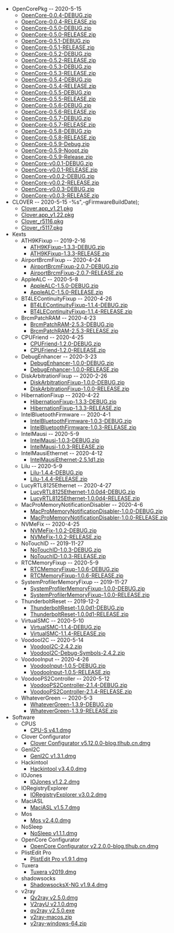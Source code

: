 - OpenCorePkg -- 2020-5-15
  - [OpenCore-0.0.4-DEBUG.zip](https://cdn.jsdelivr.net/gh/athlonreg/hacktools/OpenCorePkg/OpenCore-0.0.4-DEBUG.zip)
  - [OpenCore-0.0.4-RELEASE.zip](https://cdn.jsdelivr.net/gh/athlonreg/hacktools/OpenCorePkg/OpenCore-0.0.4-RELEASE.zip)
  - [OpenCore-0.5.0-DEBUG.zip](https://cdn.jsdelivr.net/gh/athlonreg/hacktools/OpenCorePkg/OpenCore-0.5.0-DEBUG.zip)
  - [OpenCore-0.5.0-RELEASE.zip](https://cdn.jsdelivr.net/gh/athlonreg/hacktools/OpenCorePkg/OpenCore-0.5.0-RELEASE.zip)
  - [OpenCore-0.5.1-DEBUG.zip](https://cdn.jsdelivr.net/gh/athlonreg/hacktools/OpenCorePkg/OpenCore-0.5.1-DEBUG.zip)
  - [OpenCore-0.5.1-RELEASE.zip](https://cdn.jsdelivr.net/gh/athlonreg/hacktools/OpenCorePkg/OpenCore-0.5.1-RELEASE.zip)
  - [OpenCore-0.5.2-DEBUG.zip](https://cdn.jsdelivr.net/gh/athlonreg/hacktools/OpenCorePkg/OpenCore-0.5.2-DEBUG.zip)
  - [OpenCore-0.5.2-RELEASE.zip](https://cdn.jsdelivr.net/gh/athlonreg/hacktools/OpenCorePkg/OpenCore-0.5.2-RELEASE.zip)
  - [OpenCore-0.5.3-DEBUG.zip](https://cdn.jsdelivr.net/gh/athlonreg/hacktools/OpenCorePkg/OpenCore-0.5.3-DEBUG.zip)
  - [OpenCore-0.5.3-RELEASE.zip](https://cdn.jsdelivr.net/gh/athlonreg/hacktools/OpenCorePkg/OpenCore-0.5.3-RELEASE.zip)
  - [OpenCore-0.5.4-DEBUG.zip](https://cdn.jsdelivr.net/gh/athlonreg/hacktools/OpenCorePkg/OpenCore-0.5.4-DEBUG.zip)
  - [OpenCore-0.5.4-RELEASE.zip](https://cdn.jsdelivr.net/gh/athlonreg/hacktools/OpenCorePkg/OpenCore-0.5.4-RELEASE.zip)
  - [OpenCore-0.5.5-DEBUG.zip](https://cdn.jsdelivr.net/gh/athlonreg/hacktools/OpenCorePkg/OpenCore-0.5.5-DEBUG.zip)
  - [OpenCore-0.5.5-RELEASE.zip](https://cdn.jsdelivr.net/gh/athlonreg/hacktools/OpenCorePkg/OpenCore-0.5.5-RELEASE.zip)
  - [OpenCore-0.5.6-DEBUG.zip](https://cdn.jsdelivr.net/gh/athlonreg/hacktools/OpenCorePkg/OpenCore-0.5.6-DEBUG.zip)
  - [OpenCore-0.5.6-RELEASE.zip](https://cdn.jsdelivr.net/gh/athlonreg/hacktools/OpenCorePkg/OpenCore-0.5.6-RELEASE.zip)
  - [OpenCore-0.5.7-DEBUG.zip](https://cdn.jsdelivr.net/gh/athlonreg/hacktools/OpenCorePkg/OpenCore-0.5.7-DEBUG.zip)
  - [OpenCore-0.5.7-RELEASE.zip](https://cdn.jsdelivr.net/gh/athlonreg/hacktools/OpenCorePkg/OpenCore-0.5.7-RELEASE.zip)
  - [OpenCore-0.5.8-DEBUG.zip](https://cdn.jsdelivr.net/gh/athlonreg/hacktools/OpenCorePkg/OpenCore-0.5.8-DEBUG.zip)
  - [OpenCore-0.5.8-RELEASE.zip](https://cdn.jsdelivr.net/gh/athlonreg/hacktools/OpenCorePkg/OpenCore-0.5.8-RELEASE.zip)
  - [OpenCore-0.5.9-Debug.zip](https://cdn.jsdelivr.net/gh/athlonreg/hacktools/OpenCorePkg/OpenCore-0.5.9-Debug.zip)
  - [OpenCore-0.5.9-Noopt.zip](https://cdn.jsdelivr.net/gh/athlonreg/hacktools/OpenCorePkg/OpenCore-0.5.9-Noopt.zip)
  - [OpenCore-0.5.9-Release.zip](https://cdn.jsdelivr.net/gh/athlonreg/hacktools/OpenCorePkg/OpenCore-0.5.9-Release.zip)
  - [OpenCore-v0.0.1-DEBUG.zip](https://cdn.jsdelivr.net/gh/athlonreg/hacktools/OpenCorePkg/OpenCore-v0.0.1-DEBUG.zip)
  - [OpenCore-v0.0.1-RELEASE.zip](https://cdn.jsdelivr.net/gh/athlonreg/hacktools/OpenCorePkg/OpenCore-v0.0.1-RELEASE.zip)
  - [OpenCore-v0.0.2-DEBUG.zip](https://cdn.jsdelivr.net/gh/athlonreg/hacktools/OpenCorePkg/OpenCore-v0.0.2-DEBUG.zip)
  - [OpenCore-v0.0.2-RELEASE.zip](https://cdn.jsdelivr.net/gh/athlonreg/hacktools/OpenCorePkg/OpenCore-v0.0.2-RELEASE.zip)
  - [OpenCore-v0.0.3-DEBUG.zip](https://cdn.jsdelivr.net/gh/athlonreg/hacktools/OpenCorePkg/OpenCore-v0.0.3-DEBUG.zip)
  - [OpenCore-v0.0.3-RELEASE.zip](https://cdn.jsdelivr.net/gh/athlonreg/hacktools/OpenCorePkg/OpenCore-v0.0.3-RELEASE.zip)
- CLOVER -- 2020-5-15
-%s",-gFirmwareBuildDate);
  - [Clover.app_v1.21.pkg](https://cdn.jsdelivr.net/gh/athlonreg/hacktools/Clover/Clover.app_v1.21.pkg)
  - [Clover.app_v1.22.pkg](https://cdn.jsdelivr.net/gh/athlonreg/hacktools/Clover/Clover.app_v1.22.pkg)
  - [Clover_r5116.pkg](https://cdn.jsdelivr.net/gh/athlonreg/hacktools/Clover/Clover_r5116.pkg)
  - [Clover_r5117.pkg](https://cdn.jsdelivr.net/gh/athlonreg/hacktools/Clover/Clover_r5117.pkg)
- Kexts
  - ATH9KFixup -- 2019-2-16
    - [ATH9KFixup-1.3.3-DEBUG.zip](https://cdn.jsdelivr.net/gh/athlonreg/hacktools/Kexts/ATH9KFixup/ATH9KFixup-1.3.3-DEBUG.zip)
    - [ATH9KFixup-1.3.3-RELEASE.zip](https://cdn.jsdelivr.net/gh/athlonreg/hacktools/Kexts/ATH9KFixup/ATH9KFixup-1.3.3-RELEASE.zip)
  - AirportBrcmFixup -- 2020-4-24
    - [AirportBrcmFixup-2.0.7-DEBUG.zip](https://cdn.jsdelivr.net/gh/athlonreg/hacktools/Kexts/AirportBrcmFixup/AirportBrcmFixup-2.0.7-DEBUG.zip)
    - [AirportBrcmFixup-2.0.7-RELEASE.zip](https://cdn.jsdelivr.net/gh/athlonreg/hacktools/Kexts/AirportBrcmFixup/AirportBrcmFixup-2.0.7-RELEASE.zip)
  - AppleALC -- 2020-5-8
    - [AppleALC-1.5.0-DEBUG.zip](https://cdn.jsdelivr.net/gh/athlonreg/hacktools/Kexts/AppleALC/AppleALC-1.5.0-DEBUG.zip)
    - [AppleALC-1.5.0-RELEASE.zip](https://cdn.jsdelivr.net/gh/athlonreg/hacktools/Kexts/AppleALC/AppleALC-1.5.0-RELEASE.zip)
  - BT4LEContinuityFixup -- 2020-4-26
    - [BT4LEContinuityFixup-1.1.4-DEBUG.zip](https://cdn.jsdelivr.net/gh/athlonreg/hacktools/Kexts/BT4LEContinuityFixup/BT4LEContinuityFixup-1.1.4-DEBUG.zip)
    - [BT4LEContinuityFixup-1.1.4-RELEASE.zip](https://cdn.jsdelivr.net/gh/athlonreg/hacktools/Kexts/BT4LEContinuityFixup/BT4LEContinuityFixup-1.1.4-RELEASE.zip)
  - BrcmPatchRAM -- 2020-4-23
    - [BrcmPatchRAM-2.5.3-DEBUG.zip](https://cdn.jsdelivr.net/gh/athlonreg/hacktools/Kexts/BrcmPatchRAM/BrcmPatchRAM-2.5.3-DEBUG.zip)
    - [BrcmPatchRAM-2.5.3-RELEASE.zip](https://cdn.jsdelivr.net/gh/athlonreg/hacktools/Kexts/BrcmPatchRAM/BrcmPatchRAM-2.5.3-RELEASE.zip)
  - CPUFriend -- 2020-4-25
    - [CPUFriend-1.2.0-DEBUG.zip](https://cdn.jsdelivr.net/gh/athlonreg/hacktools/Kexts/CPUFriend/CPUFriend-1.2.0-DEBUG.zip)
    - [CPUFriend-1.2.0-RELEASE.zip](https://cdn.jsdelivr.net/gh/athlonreg/hacktools/Kexts/CPUFriend/CPUFriend-1.2.0-RELEASE.zip)
  - DebugEnhancer -- 2020-3-23
    - [DebugEnhancer-1.0.0-DEBUG.zip](https://cdn.jsdelivr.net/gh/athlonreg/hacktools/Kexts/DebugEnhancer/DebugEnhancer-1.0.0-DEBUG.zip)
    - [DebugEnhancer-1.0.0-RELEASE.zip](https://cdn.jsdelivr.net/gh/athlonreg/hacktools/Kexts/DebugEnhancer/DebugEnhancer-1.0.0-RELEASE.zip)
  - DiskArbitrationFixup -- 2020-2-26
    - [DiskArbitrationFixup-1.0.0-DEBUG.zip](https://cdn.jsdelivr.net/gh/athlonreg/hacktools/Kexts/DiskArbitrationFixup/DiskArbitrationFixup-1.0.0-DEBUG.zip)
    - [DiskArbitrationFixup-1.0.0-RELEASE.zip](https://cdn.jsdelivr.net/gh/athlonreg/hacktools/Kexts/DiskArbitrationFixup/DiskArbitrationFixup-1.0.0-RELEASE.zip)
  - HibernationFixup -- 2020-4-22
    - [HibernationFixup-1.3.3-DEBUG.zip](https://cdn.jsdelivr.net/gh/athlonreg/hacktools/Kexts/HibernationFixup/HibernationFixup-1.3.3-DEBUG.zip)
    - [HibernationFixup-1.3.3-RELEASE.zip](https://cdn.jsdelivr.net/gh/athlonreg/hacktools/Kexts/HibernationFixup/HibernationFixup-1.3.3-RELEASE.zip)
  - IntelBluetoothFirmware -- 2020-4-1
    - [IntelBluetoothFirmware-1.0.3-DEBUG.zip](https://cdn.jsdelivr.net/gh/athlonreg/hacktools/Kexts/IntelBluetoothFirmware/IntelBluetoothFirmware-1.0.3-DEBUG.zip)
    - [IntelBluetoothFirmware-1.0.3-RELEASE.zip](https://cdn.jsdelivr.net/gh/athlonreg/hacktools/Kexts/IntelBluetoothFirmware/IntelBluetoothFirmware-1.0.3-RELEASE.zip)
  - IntelMausi -- 2020-5-9
    - [IntelMausi-1.0.3-DEBUG.zip](https://cdn.jsdelivr.net/gh/athlonreg/hacktools/Kexts/IntelMausi/IntelMausi-1.0.3-DEBUG.zip)
    - [IntelMausi-1.0.3-RELEASE.zip](https://cdn.jsdelivr.net/gh/athlonreg/hacktools/Kexts/IntelMausi/IntelMausi-1.0.3-RELEASE.zip)
  - IntelMausiEthernet -- 2020-4-12
    - [IntelMausiEthernet-2.5.1d1.zip](https://cdn.jsdelivr.net/gh/athlonreg/hacktools/Kexts/IntelMausiEthernet/IntelMausiEthernet-2.5.1d1.zip)
  - Lilu -- 2020-5-9
    - [Lilu-1.4.4-DEBUG.zip](https://cdn.jsdelivr.net/gh/athlonreg/hacktools/Kexts/Lilu/Lilu-1.4.4-DEBUG.zip)
    - [Lilu-1.4.4-RELEASE.zip](https://cdn.jsdelivr.net/gh/athlonreg/hacktools/Kexts/Lilu/Lilu-1.4.4-RELEASE.zip)
  - LucyRTL8125Ethernet -- 2020-4-27
    - [LucyRTL8125Ethernet-1.0.0d4-DEBUG.zip](https://cdn.jsdelivr.net/gh/athlonreg/hacktools/Kexts/LucyRTL8125Ethernet/LucyRTL8125Ethernet-1.0.0d4-DEBUG.zip)
    - [LucyRTL8125Ethernet-1.0.0d4-RELEASE.zip](https://cdn.jsdelivr.net/gh/athlonreg/hacktools/Kexts/LucyRTL8125Ethernet/LucyRTL8125Ethernet-1.0.0d4-RELEASE.zip)
  - MacProMemoryNotificationDisabler -- 2020-4-6
    - [MacProMemoryNotificationDisabler-1.0.0-DEBUG.zip](https://cdn.jsdelivr.net/gh/athlonreg/hacktools/Kexts/MacProMemoryNotificationDisabler/MacProMemoryNotificationDisabler-1.0.0-DEBUG.zip)
    - [MacProMemoryNotificationDisabler-1.0.0-RELEASE.zip](https://cdn.jsdelivr.net/gh/athlonreg/hacktools/Kexts/MacProMemoryNotificationDisabler/MacProMemoryNotificationDisabler-1.0.0-RELEASE.zip)
  - NVMeFix -- 2020-4-25
    - [NVMeFix-1.0.2-DEBUG.zip](https://cdn.jsdelivr.net/gh/athlonreg/hacktools/Kexts/NVMeFix/NVMeFix-1.0.2-DEBUG.zip)
    - [NVMeFix-1.0.2-RELEASE.zip](https://cdn.jsdelivr.net/gh/athlonreg/hacktools/Kexts/NVMeFix/NVMeFix-1.0.2-RELEASE.zip)
  - NoTouchID -- 2019-11-27
    - [NoTouchID-1.0.3-DEBUG.zip](https://cdn.jsdelivr.net/gh/athlonreg/hacktools/Kexts/NoTouchID/NoTouchID-1.0.3-DEBUG.zip)
    - [NoTouchID-1.0.3-RELEASE.zip](https://cdn.jsdelivr.net/gh/athlonreg/hacktools/Kexts/NoTouchID/NoTouchID-1.0.3-RELEASE.zip)
  - RTCMemoryFixup -- 2020-5-9
    - [RTCMemoryFixup-1.0.6-DEBUG.zip](https://cdn.jsdelivr.net/gh/athlonreg/hacktools/Kexts/RTCMemoryFixup/RTCMemoryFixup-1.0.6-DEBUG.zip)
    - [RTCMemoryFixup-1.0.6-RELEASE.zip](https://cdn.jsdelivr.net/gh/athlonreg/hacktools/Kexts/RTCMemoryFixup/RTCMemoryFixup-1.0.6-RELEASE.zip)
  - SystemProfilerMemoryFixup -- 2019-11-27
    - [SystemProfilerMemoryFixup-1.0.0-DEBUG.zip](https://cdn.jsdelivr.net/gh/athlonreg/hacktools/Kexts/SystemProfilerMemoryFixup/SystemProfilerMemoryFixup-1.0.0-DEBUG.zip)
    - [SystemProfilerMemoryFixup-1.0.0-RELEASE.zip](https://cdn.jsdelivr.net/gh/athlonreg/hacktools/Kexts/SystemProfilerMemoryFixup/SystemProfilerMemoryFixup-1.0.0-RELEASE.zip)
  - ThunderboltReset -- 2019-12-2
    - [ThunderboltReset-1.0.0d1-DEBUG.zip](https://cdn.jsdelivr.net/gh/athlonreg/hacktools/Kexts/ThunderboltReset/ThunderboltReset-1.0.0d1-DEBUG.zip)
    - [ThunderboltReset-1.0.0d1-RELEASE.zip](https://cdn.jsdelivr.net/gh/athlonreg/hacktools/Kexts/ThunderboltReset/ThunderboltReset-1.0.0d1-RELEASE.zip)
  - VirtualSMC -- 2020-5-10
    - [VirtualSMC-1.1.4-DEBUG.zip](https://cdn.jsdelivr.net/gh/athlonreg/hacktools/Kexts/VirtualSMC/VirtualSMC-1.1.4-DEBUG.zip)
    - [VirtualSMC-1.1.4-RELEASE.zip](https://cdn.jsdelivr.net/gh/athlonreg/hacktools/Kexts/VirtualSMC/VirtualSMC-1.1.4-RELEASE.zip)
  - VoodooI2C -- 2020-5-14
    - [VoodooI2C-2.4.2.zip](https://cdn.jsdelivr.net/gh/athlonreg/hacktools/Kexts/VoodooI2C/VoodooI2C-2.4.2.zip)
    - [VoodooI2C-Debug-Symbols-2.4.2.zip](https://cdn.jsdelivr.net/gh/athlonreg/hacktools/Kexts/VoodooI2C/VoodooI2C-Debug-Symbols-2.4.2.zip)
  - VoodooInput -- 2020-4-26
    - [VoodooInput-1.0.5-DEBUG.zip](https://cdn.jsdelivr.net/gh/athlonreg/hacktools/Kexts/VoodooInput/VoodooInput-1.0.5-DEBUG.zip)
    - [VoodooInput-1.0.5-RELEASE.zip](https://cdn.jsdelivr.net/gh/athlonreg/hacktools/Kexts/VoodooInput/VoodooInput-1.0.5-RELEASE.zip)
  - VoodooPS2Controller -- 2020-5-12
    - [VoodooPS2Controller-2.1.4-DEBUG.zip](https://cdn.jsdelivr.net/gh/athlonreg/hacktools/Kexts/VoodooPS2Controller/VoodooPS2Controller-2.1.4-DEBUG.zip)
    - [VoodooPS2Controller-2.1.4-RELEASE.zip](https://cdn.jsdelivr.net/gh/athlonreg/hacktools/Kexts/VoodooPS2Controller/VoodooPS2Controller-2.1.4-RELEASE.zip)
  - WhateverGreen -- 2020-5-3
    - [WhateverGreen-1.3.9-DEBUG.zip](https://cdn.jsdelivr.net/gh/athlonreg/hacktools/Kexts/WhateverGreen/WhateverGreen-1.3.9-DEBUG.zip)
    - [WhateverGreen-1.3.9-RELEASE.zip](https://cdn.jsdelivr.net/gh/athlonreg/hacktools/Kexts/WhateverGreen/WhateverGreen-1.3.9-RELEASE.zip)
- Software
  - CPUS
    - [CPU-S v4.1.dmg](https://cdn.jsdelivr.net/gh/athlonreg/hacktools/Software/CPUS/CPU-S%20v4.1.dmg)
  - Clover Configurator
    - [Clover Configurator v5.12.0.0-blog.tlhub.cn.dmg](https://cdn.jsdelivr.net/gh/athlonreg/hacktools/Software/Clover%20Configurator/Clover%20Configurator%20v5.12.0.0-blog.tlhub.cn.dmg)
  - GenI2C
    - [GenI2C v1.3.1.dmg](https://cdn.jsdelivr.net/gh/athlonreg/hacktools/Software/GenI2C/GenI2C%20v1.3.1.dmg)
  - Hackintool
    - [Hackintool v3.4.0.dmg](https://cdn.jsdelivr.net/gh/athlonreg/hacktools/Software/Hackintool/Hackintool%20v3.4.0.dmg)
  - IOJones
    - [IOJones v1.2.2.dmg](https://cdn.jsdelivr.net/gh/athlonreg/hacktools/Software/IOJones/IOJones%20v1.2.2.dmg)
  - IORegistryExplorer
    - [IORegistryExplorer v3.0.2.dmg](https://cdn.jsdelivr.net/gh/athlonreg/hacktools/Software/IORegistryExplorer/IORegistryExplorer%20v3.0.2.dmg)
  - MaciASL
    - [MaciASL v1.5.7.dmg](https://cdn.jsdelivr.net/gh/athlonreg/hacktools/Software/MaciASL/MaciASL%20v1.5.7.dmg)
  - Mos
    - [Mos v2.4.0.dmg](https://cdn.jsdelivr.net/gh/athlonreg/hacktools/Software/Mos/Mos%20v2.4.0.dmg)
  - NoSleep
    - [NoSleep v1.1.1.dmg](https://cdn.jsdelivr.net/gh/athlonreg/hacktools/Software/NoSleep/NoSleep%20v1.1.1.dmg)
  - OpenCore Configurator
    - [OpenCore Configurator v2.2.0.0-blog.tlhub.cn.dmg](https://cdn.jsdelivr.net/gh/athlonreg/hacktools/Software/OpenCore%20Configurator/OpenCore%20Configurator%20v2.2.0.0-blog.tlhub.cn.dmg)
  - PlistEdit Pro
    - [PlistEdit Pro v1.9.1.dmg](https://cdn.jsdelivr.net/gh/athlonreg/hacktools/Software/PlistEdit%20Pro/PlistEdit%20Pro%20v1.9.1.dmg)
  - Tuxera
    - [Tuxera v2019.dmg](https://cdn.jsdelivr.net/gh/athlonreg/hacktools/Software/Tuxera/Tuxera%20v2019.dmg)
  - shadowsocks
    - [ShadowsocksX-NG v1.9.4.dmg](https://cdn.jsdelivr.net/gh/athlonreg/hacktools/Software/shadowsocks/ShadowsocksX-NG%20v1.9.4.dmg)
  - v2ray
    - [Qv2ray v2.5.0.dmg](https://cdn.jsdelivr.net/gh/athlonreg/hacktools/Software/v2ray/Qv2ray%20v2.5.0.dmg)
    - [V2rayU v2.1.0.dmg](https://cdn.jsdelivr.net/gh/athlonreg/hacktools/Software/v2ray/V2rayU%20v2.1.0.dmg)
    - [qv2ray v2.5.0.exe](https://cdn.jsdelivr.net/gh/athlonreg/hacktools/Software/v2ray/qv2ray%20v2.5.0.exe)
    - [v2ray-macos.zip](https://cdn.jsdelivr.net/gh/athlonreg/hacktools/Software/v2ray/v2ray-macos.zip)
    - [v2ray-windows-64.zip](https://cdn.jsdelivr.net/gh/athlonreg/hacktools/Software/v2ray/v2ray-windows-64.zip)
